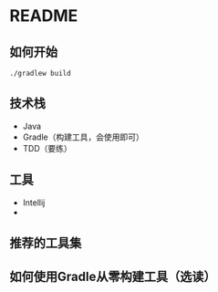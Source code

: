 # README

## 如何开始
```
./gradlew build
```

## 技术栈
* Java
* Gradle（构建工具，会使用即可）
* TDD（要练）

## 工具
* Intellij
* 

## 推荐的工具集

## 如何使用Gradle从零构建工具（选读）